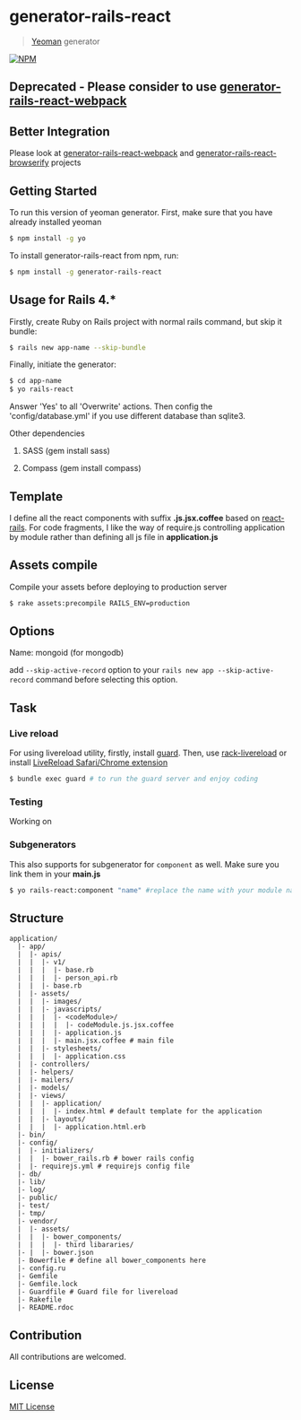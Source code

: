 # generator-rails-react

> [Yeoman](http://yeoman.io) generator

[![NPM](https://nodei.co/npm/generator-rails-react.png?downloads=true)](https://nodei.co/npm/generator-rails-react/)

## Deprecated - Please consider to use [generator-rails-react-webpack](https://github.com/hung-phan/generator-rails-react-webpack)

## Better Integration
Please look at [generator-rails-react-webpack](https://github.com/hung-phan/generator-rails-react-webpack) and
[generator-rails-react-browserify](https://github.com/hung-phan/generator-rails-react-browserify) projects

## Getting Started

To run this version of yeoman generator. First, make sure that you have already installed yeoman

```bash
$ npm install -g yo
```

To install generator-rails-react from npm, run:

```bash
$ npm install -g generator-rails-react
```

## Usage for Rails 4.*

Firstly, create Ruby on Rails project with normal rails command, but skip it bundle:

```bash
$ rails new app-name --skip-bundle
```

Finally, initiate the generator:

```bash
$ cd app-name
$ yo rails-react
```

Answer 'Yes' to all 'Overwrite' actions. Then config the 'config/database.yml' if you use different
database than sqlite3.

Other dependencies

1. SASS (gem install sass)

2. Compass (gem install compass)

## Template
I define all the react components with suffix __.js.jsx.coffee__ based on [react-rails](https://github.com/reactjs/react-rails).
For code fragments, I like the way of require.js controlling application by module rather than defining all js file in __application.js__

## Assets compile

Compile your assets before deploying to production server

```bash
$ rake assets:precompile RAILS_ENV=production
```

## Options

Name: mongoid (for mongodb)

add `--skip-active-record` option to your `rails new app --skip-active-record` command before selecting this option.

## Task

### Live reload

For using livereload utility, firstly, install [guard](https://github.com/guard/guard-livereload). Then, use [rack-livereload](https://github.com/johnbintz/rack-livereload)
or install [LiveReload Safari/Chrome extension](http://feedback.livereload.com/knowledgebase/articles/86242-how-do-i-install-and-use-the-browser-extensions-)

```bash
$ bundle exec guard # to run the guard server and enjoy coding
```
### Testing
Working on

### Subgenerators

This also supports for subgenerator for `component` as well. Make sure you link them in your
__main.js__

```bash
$ yo rails-react:component "name" #replace the name with your module name

```
## Structure

```
application/
  |- app/
  |  |- apis/
  |  |  |- v1/
  |  |  |  |- base.rb
  |  |  |  |- person_api.rb
  |  |  |- base.rb
  |  |- assets/
  |  |  |- images/
  |  |  |- javascripts/
  |  |  |  |- <codeModule>/
  |  |  |  |  |- codeModule.js.jsx.coffee
  |  |  |  |- application.js
  |  |  |  |- main.jsx.coffee # main file
  |  |  |- stylesheets/
  |  |  |  |- application.css
  |  |- controllers/
  |  |- helpers/
  |  |- mailers/
  |  |- models/
  |  |- views/
  |  |  |- application/
  |  |  |  |- index.html # default template for the application
  |  |  |- layouts/
  |  |  |  |- application.html.erb
  |- bin/
  |- config/
  |  |- initializers/
  |  |  |- bower_rails.rb # bower rails config
  |  |- requirejs.yml # requirejs config file
  |- db/
  |- lib/
  |- log/
  |- public/
  |- test/
  |- tmp/
  |- vendor/
  |  |- assets/
  |  |  |- bower_components/
  |  |  |  |- third libararies/
  |- |  |- bower.json
  |- Bowerfile # define all bower_components here
  |- config.ru
  |- Gemfile
  |- Gemfile.lock
  |- Guardfile # Guard file for livereload
  |- Rakefile
  |- README.rdoc
```

## Contribution
All contributions are welcomed.

## License

[MIT License](http://en.wikipedia.org/wiki/MIT_License)
